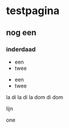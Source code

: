 <style>
.lijn {solid 1px Red;}
  
.one {
    border-style: solid 1px;
    border-color: Yellow;
}
</style>

<body>

<h1> testpagina</h1>
<h2>nog een</h2>
<h3> inderdaad</h3>

<ul>
  <li>een</li>
  <li>twee</li>
</ul>

<p><ul>
  <li>een</li>
  <li>twee</li>
</ul></p>

la di la di la
dom di dom

<p class="lijn">lijn </p>

<p class="one">one </p>

</body>
